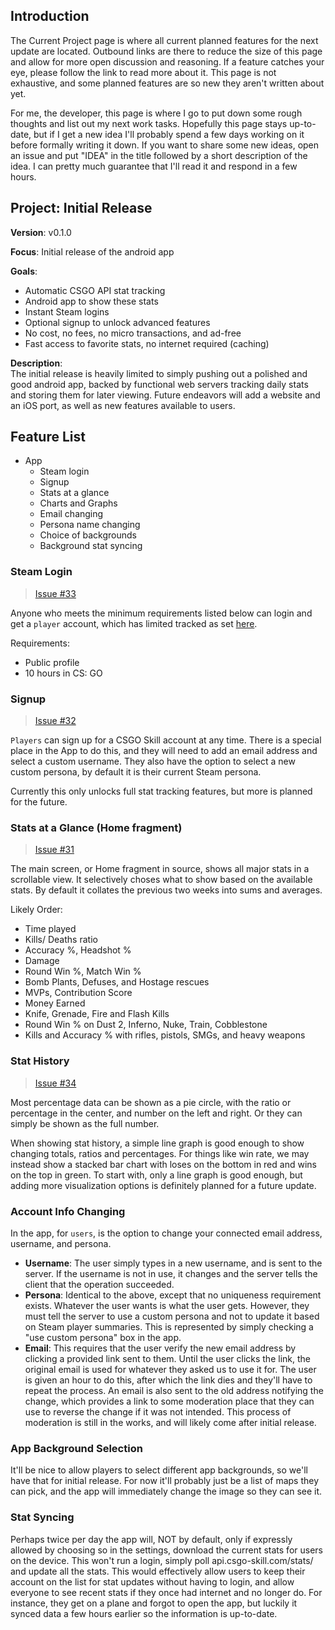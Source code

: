 ## Introduction
The Current Project page is where all current planned features for the next update are located. Outbound links are there to reduce the size of this page and allow for more open discussion and reasoning. If a feature catches your eye, please follow the link to read more about it. This page is not exhaustive, and some planned features are so new they aren't written about yet.

For me, the developer, this page is where I go to put down some rough thoughts and list out my next work tasks. Hopefully this page stays up-to-date, but if I get a new idea I'll probably spend a few days working on it before formally writing it down. If you want to share some new ideas, open an issue and put "IDEA" in the title followed by a short description of the idea. I can pretty much guarantee that I'll read it and respond in a few hours.

## Project: Initial Release
**Version**: v0.1.0

**Focus**: Initial release of the android app

**Goals**:
- Automatic CSGO API stat tracking
- Android app to show these stats
- Instant Steam logins
- Optional signup to unlock advanced features
- No cost, no fees, no micro transactions, and ad-free
- Fast access to favorite stats, no internet required (caching)

**Description**:  
The initial release is heavily limited to simply pushing out a polished and good android app, backed by functional web servers tracking daily stats and storing them for later viewing. Future endeavors will add a website and an iOS port, as well as new features available to users.

## Feature List

- App
  - Steam login
  - Signup
  - Stats at a glance
  - Charts and Graphs
  - Email changing
  - Persona name changing
  - Choice of backgrounds
  - Background stat syncing

### Steam Login
> [Issue #33](../issues/33)

Anyone who meets the minimum requirements listed below can login and get a `player` account, which has limited tracked as set [here](Database-&-Tracking#limited-tracking).

Requirements:
- Public profile  
- 10 hours in CS: GO

### Signup
> [Issue #32](../issues/32)

`Players` can sign up for a CSGO Skill account at any time. There is a special place in the App to do this, and they will need to add an email address and select a custom username. They also have the option to select a new custom persona, by default it is their current Steam persona.

Currently this only unlocks full stat tracking features, but more is planned for the future.

### Stats at a Glance (Home fragment)
> [Issue #31](../issues/31)

The main screen, or Home fragment in source, shows all major stats in a scrollable view. It selectively choses what to show based on the available stats. By default it collates the previous two weeks into sums and averages.

Likely Order:
- Time played
- Kills/ Deaths ratio
- Accuracy %, Headshot %
- Damage
- Round Win %, Match Win %
- Bomb Plants, Defuses, and Hostage rescues
- MVPs, Contribution Score
- Money Earned
- Knife, Grenade, Fire and Flash Kills
- Round Win % on Dust 2, Inferno, Nuke, Train, Cobblestone
- Kills and Accuracy % with rifles, pistols, SMGs, and heavy weapons

### Stat History
> [Issue #34](../issues/34)

Most percentage data can be shown as a pie circle, with the ratio or percentage in the center, and number on the left and right. Or they can simply be shown as the full number.

When showing stat history, a simple line graph is good enough to show changing totals, ratios and percentages. For things like win rate, we may instead show a stacked bar chart with loses on the bottom in red and wins on the top in green. To start with, only a line graph is good enough, but adding more visualization options is definitely planned for a future update.

### Account Info Changing

In the app, for `users`, is the option to change your connected email address, username, and persona.

- **Username**: The user simply types in a new username, and is sent to the server. If the username is not in use, it changes and the server tells the client that the operation succeeded.
- **Persona**: Identical to the above, except that no uniqueness requirement exists. Whatever the user wants is what the user gets. However, they must tell the server to use a custom persona and not to update it based on Steam player summaries. This is represented by simply checking a "use custom persona" box in the app.
- **Email**: This requires that the user verify the new email address by clicking a provided link sent to them. Until the user clicks the link, the original email is used for whatever they asked us to use it for. The user is given an hour to do this, after which the link dies and they'll have to repeat the process. An email is also sent to the old address notifying the change, which provides a link to some moderation place that they can use to reverse the change if it was not intended. This process of moderation is still in the works, and will likely come after initial release.

### App Background Selection

It'll be nice to allow players to select different app backgrounds, so we'll have that for initial release. For now it'll probably just be a list of maps they can pick, and the app will immediately change the image so they can see it.

### Stat Syncing

Perhaps twice per day the app will, NOT by default, only if expressly allowed by choosing so in the settings, download the current stats for users on the device. This won't run a login, simply poll api.csgo-skill.com/stats/ and update all the stats. This would effectively allow users to keep their account on the list for stat updates without having to login, and allow everyone to see recent stats if they once had internet and no longer do. For instance, they get on a plane and forgot to open the app, but luckily it synced data a few hours earlier so the information is up-to-date.
